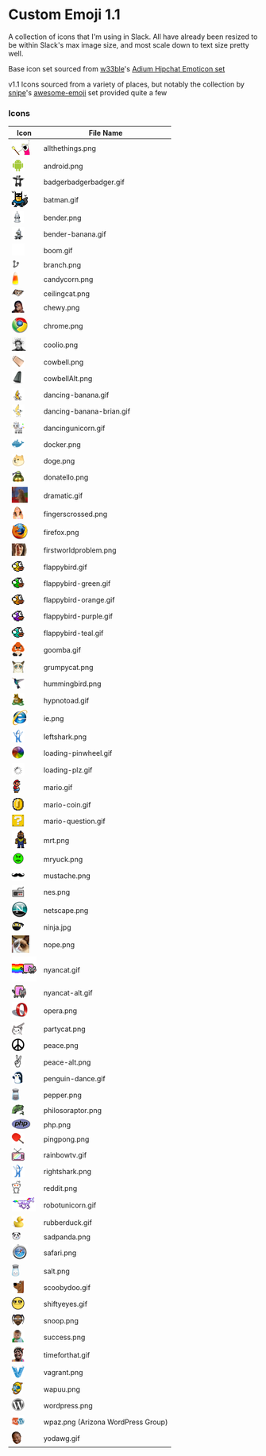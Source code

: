 # Custom Emoji 1.1

A collection of icons that I'm using in Slack. All have already been resized to be within Slack's max image size, and most scale down to text size pretty well. 

Base icon set sourced from [w33ble](https://github.com/w33ble)'s [Adium Hipchat Emoticon set](https://github.com/w33ble/adium-hipchat-emoticons)

v1.1 Icons sourced from a variety of places, but notably the collection by [snipe](https://github.com/snipe)'s [awesome-emoji](https://github.com/snipe/awesome-emoji) set provided quite a few

### Icons

| Icon | File Name |
| --------------------------------------------- | --------------------------------------- |
|![allthethings](allthethings.png)              | allthethings.png |
|![android](android.png)                        | android.png |
|![badgerbadgerbadger](badgerbadgerbadger.gif)  | badgerbadgerbadger.gif |
|![batman](batman.gif)                          | batman.gif |
|![bender](bender.png)                          | bender.png |
|<img src="bender-banana.gif" alt="bender-banana" width="25" height="25" /> | bender-banana.gif |
|![boom](boom.gif)                              | boom.gif |
|![branch](branch.png)                          | branch.png |
|![candycorn](candycorn.png)                    | candycorn.png |
|![ceilingcat](ceilingcat.png)                  | ceilingcat.png |
|![chewy](chewy.png)                            | chewy.png |
|![chrome](chrome.png)                          | chrome.png |
|![coolio](coolio.png)                          | coolio.png |
|<img src="cowbell.png" alt="cowbell" width="25" height="25" /> | cowbell.png |
|<img src="cowbellAlt.png" alt="cowbellAlt" width="25" height="25" />| cowbellAlt.png |
|<img src="dancing-banana.gif" alt="dancing-banana" width="25" height="25" /> | dancing-banana.gif |
|<img src="dancing-banana-brian.gif" alt="dancing-banana-brian" width="25" height="25" /> | dancing-banana-brian.gif |
|<img src="dancingunicorn.gif" alt="dancingunicorn" width="25" height="25" /> | dancingunicorn.gif |
|<img src="docker.png" alt="docker" width="25" height="25" /> | docker.png |
|<img src="doge.png" alt="doge" width="25" height="25" /> | doge.png |
|<img src="donatello.png" alt="donatello" width="25" height="25" /> | donatello.png |
|![dramatic](dramatic.gif)                      | dramatic.gif |
|<img src="fingerscrossed.png" alt="fingerscrossed" width="25" height="25" /> | fingerscrossed.png |
|![firefox](firefox.png)                        | firefox.png |
|![firstworldproblem](firstworldproblem.png)    | firstworldproblem.png |
|<img src="flappybird.gif" alt="flappybird" width="25" height="25" /> | flappybird.gif |
|<img src="flappybird-green.gif" alt="flappybirdgreen" width="25" height="25" /> | flappybird-green.gif |
|<img src="flappybird-orange.gif" alt="flappybirdorange" width="25" height="25" /> | flappybird-orange.gif |
|<img src="flappybird-purple.gif" alt="flappybirdpurple" width="25" height="25" /> | flappybird-purple.gif |
|<img src="flappybird-teal.gif" alt="flappybirdteal" width="25" height="25" /> | flappybird-teal.gif |
|<img src="goomba.gif" alt="goomba" width="25" height="28" /> | goomba.gif |
|![grumpycat](grumpycat.png)                    | grumpycat.png |
|<img src="hummingbird.png" alt="hummingbird" width="25" height="25" /> | hummingbird.png |
|<img src="hypnotoad.gif" alt="hypnotoad" width="25" height="25" /> | hypnotoad.gif |
|![ie](ie.png)                                  | ie.png |
|<img src="leftshark.png" alt="leftshark" width="25" height="25" /> | leftshark.png |
|<img src="loading-pinwheel.gif" alt="loading-pinwheel" width="25" height="25" /> | loading-pinwheel.gif |
|<img src="loading-plz.gif" alt="loading-plz" width="25" height="25" /> | loading-plz.gif |
|![mario](mario.gif)                            | mario.gif |
|<img src="mario-coin.gif" alt="mario-coin" width="25" height="25" /> | mario-coin.gif |
|<img src="mario-question.gif" alt="mario-question" width="25" height="25" /> | mario-question.gif |
|![mrt](mrt.png)                                | mrt.png |
|<img src="mryuck.png" alt="mryuck" width="25" height="25" /> | mryuck.png |
|![mustache](mustache.png)                      | mustache.png |
|<img src="nes.png" alt="nes" width="25" height="25" /> | nes.png |
|![netscape](netscape.png)                      | netscape.png |
|<img src="ninja.jpg" alt="ninja" width="25" height="19" /> | ninja.jpg |
|![nope](nope.png)                              | nope.png |
|![nyancat](nyancat.gif)                        | nyancat.gif |
|<img src="nyancat-alt.gif" alt="nyancat-alt" width="30" height="25" /> | nyancat-alt.gif |
|![opera](opera.png)                            | opera.png |
|<img src="partycat.png" alt="partycat" width="25" height="25" /> | partycat.png |
|<img src="peace.png" alt="peace" width="25" height="25" /> | peace.png |
|<img src="peace-alt.png" alt="peace-alt" width="25" height="25" /> | peace-alt.png |
|<img src="penguin-dance.gif" alt="penguin-dance" width="25" height="25" /> | penguin-dance.gif |
|<img src="pepper.png" alt="pepper" width="15" height="25" /> | pepper.png |
|![philosoraptor](philosoraptor.png)            | philosoraptor.png |
|![php](php.png)                                | php.png |
|![pingpong](pingpong.png)                      | pingpong.png |
|<img src="rainbowtv.gif" alt="rainbowtv" width="25" height="25" /> | rainbowtv.gif |
|<img src="rightshark.png" alt="rightshark" width="25" height="25" /> | rightshark.png |
|![reddit](reddit.png)                          | reddit.png |
|![robotunicorn](robotunicorn.gif)              | robotunicorn.gif |
|<img src="rubberduck.gif" alt="rubberduck" width="25" height="25" /> | rubberduck.gif |
|![sadpanda](sadpanda.png)                      | sadpanda.png |
|![safari](safari.png)                          | safari.png |
|<img src="salt.png" alt="salt" width="15" height="25" /> | salt.png |
|<img src="scoobydoo.gif" alt="scoobydoo" width="25" height="25" />| scoobydoo.gif |
|<img src="shiftyeyes.gif" alt="shiftyeyes" width="25" height="25" /> | shiftyeyes.gif |
|<img src="snoop.png" alt="snoop" width="25" height="25" /> | snoop.png |
|<img src="success.png" alt="success" width="25" height="25" /> |success.png |
|![timeforthat](timeforthat.gif)                |timeforthat.gif |
|<img src="vagrant.png" alt="vagrant" width="25" height="25" /> | vagrant.png |
|<img src="wapuu.png" alt="Wapuu" width="22" height="25" /> |wapuu.png |
|<img src="wordpress.png" alt="WordPress" width="25" height="25" /> |wordpress.png |
|<img src="wpaz.png" alt="wpaz" width="25" height="25" /> |wpaz.png (Arizona WordPress Group) |
|<img src="yodawg.gif" alt="yodawg" width="19" height="25" /> | yodawg.gif |

